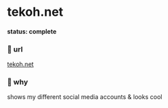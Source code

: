 # tekoh.net

#### status: complete

### 🍟 url
[tekoh.net](https://tekoh.net)

### 🍪 why
shows my different social media accounts & looks cool
